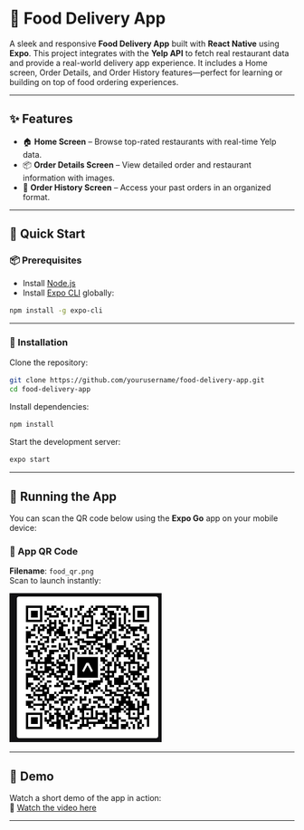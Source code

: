 # 🍔 Food Delivery App

A sleek and responsive **Food Delivery App** built with **React Native** using **Expo**. This project integrates with the **Yelp API** to fetch real restaurant data and provide a real-world delivery app experience. It includes a Home screen, Order Details, and Order History features—perfect for learning or building on top of food ordering experiences.

---

## ✨ Features

- 🏠 **Home Screen** – Browse top-rated restaurants with real-time Yelp data.
- 📦 **Order Details Screen** – View detailed order and restaurant information with images.
- 📜 **Order History Screen** – Access your past orders in an organized format.

---

## 🚀 Quick Start

### 📦 Prerequisites

- Install [Node.js](https://nodejs.org/)
- Install [Expo CLI](https://docs.expo.dev/workflow/expo-cli/) globally:

```bash
npm install -g expo-cli
```

---

### 📂 Installation

Clone the repository:

```bash
git clone https://github.com/yourusername/food-delivery-app.git
cd food-delivery-app
```

Install dependencies:

```bash
npm install
```

Start the development server:

```bash
expo start
```

---

## 📱 Running the App

You can scan the QR code below using the **Expo Go** app on your mobile device:

### 🔳 App QR Code  
**Filename**: `food_qr.png`  
Scan to launch instantly:

![QR Code - food_qr.png](./food_qr.png)

---

## 🎥 Demo

Watch a short demo of the app in action:  
🔗 [Watch the video here](https://youtu.be/hQgLBaVjN1Q?si=AO2R_a4THuVVc33e)

---
